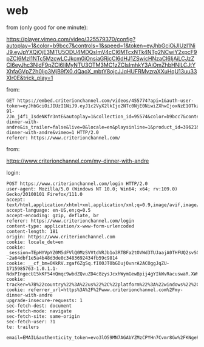 # web

from (only good for one minute):

<https://player.vimeo.com/video/325579370/config?autoplay=1&color=b9bcc7&controls=1&speed=1&token=eyJhbGciOiJIUzI1NiJ9.eyJpYXQiOjE3MTU5ODU4MDQsImV4cCI6MTcxNTk4NTg2NCwiY2xpcF9pZCI6MzI1NTc5MzcwLCJkcm0iOnsiaGRjcCI6dHJ1ZSwicHNzaCI6IjAiLCJzZCI6eyJhc3NldF9pZCI6IjMyNTU3OTM3MC1zZCIsImhkY3AiOmZhbHNlLCJtYXhfaGVpZ2h0Ijo3MjB9fX0.dQaoX_mbtY8ojcJJqHUFRMvzraXXuHqU13uu33XIr0E&trick_play=1>

from:

~~~
GET https://embed.criterionchannel.com/videos/455774?api=1&auth-user-token=eyJhbGciOiJIUzI1NiJ9.eyJ1c2VyX2lkIjo2NTc0NjE0NiwiZXhwIjoxNzE1OTkzMDAzfQ.OFddwkdAvKjriRtm07-9l-2Jn_j4f1_IsdeNKfr3ntE&autoplay=1&collection_id=95574&color=b9bcc7&context=https%3A%2F%2Fwww.criterionchannel.com%2Fmy-dinner-with-andre&is_trailer=false&live=0&locale=en&playsinline=1&product_id=39621&referrer=https%3A%2F%2Fwww.criterionchannel.com%2Fmy-dinner-with-andre&vimeo=1 HTTP/2.0
referer: https://www.criterionchannel.com/
~~~

from:

https://www.criterionchannel.com/my-dinner-with-andre

login:

~~~
POST https://www.criterionchannel.com/login HTTP/2.0
user-agent: Mozilla/5.0 (Windows NT 10.0; Win64; x64; rv:109.0) Gecko/20100101 Firefox/111.0
accept: text/html,application/xhtml+xml,application/xml;q=0.9,image/avif,image/webp,*/*;q=0.8
accept-language: en-US,en;q=0.5
accept-encoding: gzip, deflate, br
referer: https://www.criterionchannel.com/login
content-type: application/x-www-form-urlencoded
content-length: 181
origin: https://www.criterionchannel.com
cookie: locale_det=en
cookie: _session=TEpHYVpYZ0M5dFVlQ0MzSVVtdVRJb1o3RTBFa2tOVWd3TUJaajA0THFUQ2svS09EUS82MDE1dnhacFVGQmpLYzUzZzFaWStoSnVaajJacnIwTGFucjdwZHU5bGpjU2EzK1REaVpNbFB6VGNCeEwyd3orenliejB2VVpyZXRSK3dSWE40NnNGS3lnR1p6eFBaQ2FwWHBTSm1ZR0gwK08reHZHNGZkaVpLUnNJNlQ2UUl2eHl3K0FsWkVBREdPZ1FSLS11endNQWlsY1Vqeld2VVFjSm55L2RRPT0%3D--2a64dbf1e5a4b48d3de0c3483692434fb59c9814
cookie: __cf_bm=OKkRV.zgaf6ZgSq.fI00JT0bGDujOvnrA2ACOggJqZU-1715985763-1.0.1.1-NdxPIngecU15kKF54nQmqc9wbdZQvuZD4c8zysJcxhWymGewBpij4gYIkWvRacuswaR.XWmHlQ7f1TmX6wxNNQ
cookie: tracker=%7B%22country%22%3A%22us%22%2C%22platform%22%3A%22windows%22%2C%22uid%22%3A6433832978435%2C%22site_id%22%3A%2259054%22%7D
cookie: referrer_url=https%3A%2F%2Fwww.criterionchannel.com%2Fmy-dinner-with-andre
upgrade-insecure-requests: 1
sec-fetch-dest: document
sec-fetch-mode: navigate
sec-fetch-site: same-origin
sec-fetch-user: ?1
te: trailers

email=EMAIL&authenticity_token=evo3lO59MN7AGAbYZMzCPYHn7Cvmr8Gw%2FKNge8wLgZ5KYD3DC6jKGdbgHuxRYvLWuHy%2BzAXOR6HzcsHaTvgnsQ%3D%3D&utf8=%E2%9C%93&password=PASSWORD
~~~
